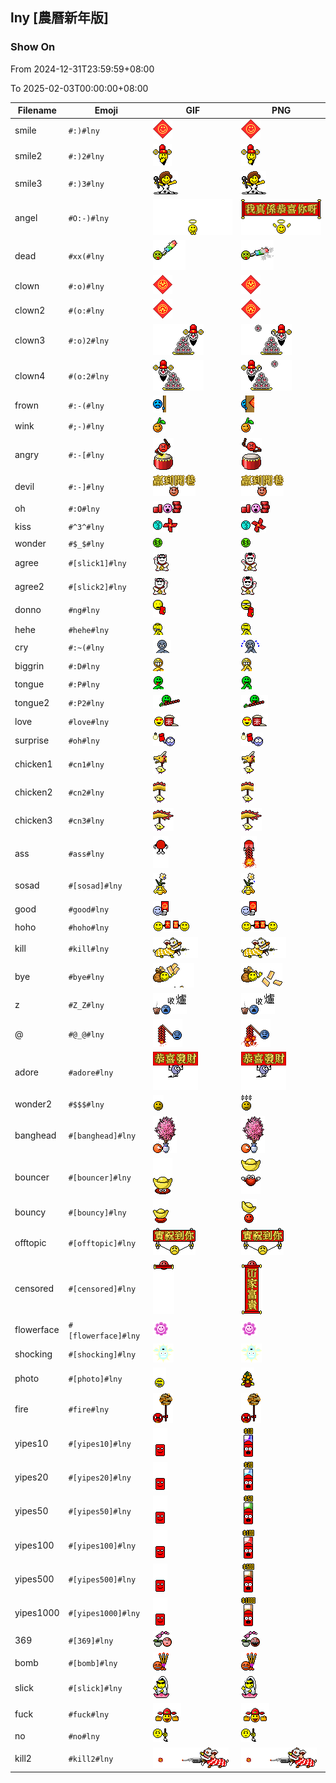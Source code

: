## lny [農曆新年版]

### Show On
From 2024-12-31T23:59:59+08:00

To 2025-02-03T00:00:00+08:00

| Filename | Emoji | GIF | PNG |
| --- | --- | --- | --- |
| smile | `#:)#lny` | ![smile](../../assets/android/faces/lny/smile.gif) | ![smile](../../assets/android/faces_png/lny/smile.png) |
| smile2 | `#:)2#lny` | ![smile2](../../assets/android/faces/lny/smile2.gif) | ![smile2](../../assets/android/faces_png/lny/smile2.png) |
| smile3 | `#:)3#lny` | ![smile3](../../assets/android/faces/lny/smile3.gif) | ![smile3](../../assets/android/faces_png/lny/smile3.png) |
| angel | `#O:-)#lny` | ![angel](../../assets/android/faces/lny/angel.gif) | ![angel](../../assets/android/faces_png/lny/angel.png) |
| dead | `#xx(#lny` | ![dead](../../assets/android/faces/lny/dead.gif) | ![dead](../../assets/android/faces_png/lny/dead.png) |
| clown | `#:o)#lny` | ![clown](../../assets/android/faces/lny/clown.gif) | ![clown](../../assets/android/faces_png/lny/clown.png) |
| clown2 | `#(o:#lny` | ![clown2](../../assets/android/faces/lny/clown2.gif) | ![clown2](../../assets/android/faces_png/lny/clown2.png) |
| clown3 | `#:o)2#lny` | ![clown3](../../assets/android/faces/lny/clown3.gif) | ![clown3](../../assets/android/faces_png/lny/clown3.png) |
| clown4 | `#(o:2#lny` | ![clown4](../../assets/android/faces/lny/clown4.gif) | ![clown4](../../assets/android/faces_png/lny/clown4.png) |
| frown | `#:-(#lny` | ![frown](../../assets/android/faces/lny/frown.gif) | ![frown](../../assets/android/faces_png/lny/frown.png) |
| wink | `#;-)#lny` | ![wink](../../assets/android/faces/lny/wink.gif) | ![wink](../../assets/android/faces_png/lny/wink.png) |
| angry | `#:-[#lny` | ![angry](../../assets/android/faces/lny/angry.gif) | ![angry](../../assets/android/faces_png/lny/angry.png) |
| devil | `#:-]#lny` | ![devil](../../assets/android/faces/lny/devil.gif) | ![devil](../../assets/android/faces_png/lny/devil.png) |
| oh | `#:O#lny` | ![oh](../../assets/android/faces/lny/oh.gif) | ![oh](../../assets/android/faces_png/lny/oh.png) |
| kiss | `#^3^#lny` | ![kiss](../../assets/android/faces/lny/kiss.gif) | ![kiss](../../assets/android/faces_png/lny/kiss.png) |
| wonder | `#$_$#lny` | ![wonder](../../assets/android/faces/lny/wonder.gif) | ![wonder](../../assets/android/faces_png/lny/wonder.png) |
| agree | `#[slick1]#lny` | ![agree](../../assets/android/faces/lny/agree.gif) | ![agree](../../assets/android/faces_png/lny/agree.png) |
| agree2 | `#[slick2]#lny` | ![agree2](../../assets/android/faces/lny/agree2.gif) | ![agree2](../../assets/android/faces_png/lny/agree2.png) |
| donno | `#ng#lny` | ![donno](../../assets/android/faces/lny/donno.gif) | ![donno](../../assets/android/faces_png/lny/donno.png) |
| hehe | `#hehe#lny` | ![hehe](../../assets/android/faces/lny/hehe.gif) | ![hehe](../../assets/android/faces_png/lny/hehe.png) |
| cry | `#:~(#lny` | ![cry](../../assets/android/faces/lny/cry.gif) | ![cry](../../assets/android/faces_png/lny/cry.png) |
| biggrin | `#:D#lny` | ![biggrin](../../assets/android/faces/lny/biggrin.gif) | ![biggrin](../../assets/android/faces_png/lny/biggrin.png) |
| tongue | `#:P#lny` | ![tongue](../../assets/android/faces/lny/tongue.gif) | ![tongue](../../assets/android/faces_png/lny/tongue.png) |
| tongue2 | `#:P2#lny` | ![tongue2](../../assets/android/faces/lny/tongue2.gif) | ![tongue2](../../assets/android/faces_png/lny/tongue2.png) |
| love | `#love#lny` | ![love](../../assets/android/faces/lny/love.gif) | ![love](../../assets/android/faces_png/lny/love.png) |
| surprise | `#oh#lny` | ![surprise](../../assets/android/faces/lny/surprise.gif) | ![surprise](../../assets/android/faces_png/lny/surprise.png) |
| chicken1 | `#cn1#lny` | ![chicken1](../../assets/android/faces/lny/chicken1.gif) | ![chicken1](../../assets/android/faces_png/lny/chicken1.png) |
| chicken2 | `#cn2#lny` | ![chicken2](../../assets/android/faces/lny/chicken2.gif) | ![chicken2](../../assets/android/faces_png/lny/chicken2.png) |
| chicken3 | `#cn3#lny` | ![chicken3](../../assets/android/faces/lny/chicken3.gif) | ![chicken3](../../assets/android/faces_png/lny/chicken3.png) |
| ass | `#ass#lny` | ![ass](../../assets/android/faces/lny/ass.gif) | ![ass](../../assets/android/faces_png/lny/ass.png) |
| sosad | `#[sosad]#lny` | ![sosad](../../assets/android/faces/lny/sosad.gif) | ![sosad](../../assets/android/faces_png/lny/sosad.png) |
| good | `#good#lny` | ![good](../../assets/android/faces/lny/good.gif) | ![good](../../assets/android/faces_png/lny/good.png) |
| hoho | `#hoho#lny` | ![hoho](../../assets/android/faces/lny/hoho.gif) | ![hoho](../../assets/android/faces_png/lny/hoho.png) |
| kill | `#kill#lny` | ![kill](../../assets/android/faces/lny/kill.gif) | ![kill](../../assets/android/faces_png/lny/kill.png) |
| bye | `#bye#lny` | ![bye](../../assets/android/faces/lny/bye.gif) | ![bye](../../assets/android/faces_png/lny/bye.png) |
| z | `#Z_Z#lny` | ![z](../../assets/android/faces/lny/z.gif) | ![z](../../assets/android/faces_png/lny/z.png) |
| @ | `#@_@#lny` | ![@](../../assets/android/faces/lny/@.gif) | ![@](../../assets/android/faces_png/lny/@.png) |
| adore | `#adore#lny` | ![adore](../../assets/android/faces/lny/adore.gif) | ![adore](../../assets/android/faces_png/lny/adore.png) |
| wonder2 | `#$$$#lny` | ![wonder2](../../assets/android/faces/lny/wonder2.gif) | ![wonder2](../../assets/android/faces_png/lny/wonder2.png) |
| banghead | `#[banghead]#lny` | ![banghead](../../assets/android/faces/lny/banghead.gif) | ![banghead](../../assets/android/faces_png/lny/banghead.png) |
| bouncer | `#[bouncer]#lny` | ![bouncer](../../assets/android/faces/lny/bouncer.gif) | ![bouncer](../../assets/android/faces_png/lny/bouncer.png) |
| bouncy | `#[bouncy]#lny` | ![bouncy](../../assets/android/faces/lny/bouncy.gif) | ![bouncy](../../assets/android/faces_png/lny/bouncy.png) |
| offtopic | `#[offtopic]#lny` | ![offtopic](../../assets/android/faces/lny/offtopic.gif) | ![offtopic](../../assets/android/faces_png/lny/offtopic.png) |
| censored | `#[censored]#lny` | ![censored](../../assets/android/faces/lny/censored.gif) | ![censored](../../assets/android/faces_png/lny/censored.png) |
| flowerface | `#[flowerface]#lny` | ![flowerface](../../assets/android/faces/lny/flowerface.gif) | ![flowerface](../../assets/android/faces_png/lny/flowerface.png) |
| shocking | `#[shocking]#lny` | ![shocking](../../assets/android/faces/lny/shocking.gif) | ![shocking](../../assets/android/faces_png/lny/shocking.png) |
| photo | `#[photo]#lny` | ![photo](../../assets/android/faces/lny/photo.gif) | ![photo](../../assets/android/faces_png/lny/photo.png) |
| fire | `#fire#lny` | ![fire](../../assets/android/faces/lny/fire.gif) | ![fire](../../assets/android/faces_png/lny/fire.png) |
| yipes10 | `#[yipes10]#lny` | ![yipes10](../../assets/android/faces/lny/yipes10.gif) | ![yipes10](../../assets/android/faces_png/lny/yipes10.png) |
| yipes20 | `#[yipes20]#lny` | ![yipes20](../../assets/android/faces/lny/yipes20.gif) | ![yipes20](../../assets/android/faces_png/lny/yipes20.png) |
| yipes50 | `#[yipes50]#lny` | ![yipes50](../../assets/android/faces/lny/yipes50.gif) | ![yipes50](../../assets/android/faces_png/lny/yipes50.png) |
| yipes100 | `#[yipes100]#lny` | ![yipes100](../../assets/android/faces/lny/yipes100.gif) | ![yipes100](../../assets/android/faces_png/lny/yipes100.png) |
| yipes500 | `#[yipes500]#lny` | ![yipes500](../../assets/android/faces/lny/yipes500.gif) | ![yipes500](../../assets/android/faces_png/lny/yipes500.png) |
| yipes1000 | `#[yipes1000]#lny` | ![yipes1000](../../assets/android/faces/lny/yipes1000.gif) | ![yipes1000](../../assets/android/faces_png/lny/yipes1000.png) |
| 369 | `#[369]#lny` | ![369](../../assets/android/faces/lny/369.gif) | ![369](../../assets/android/faces_png/lny/369.png) |
| bomb | `#[bomb]#lny` | ![bomb](../../assets/android/faces/lny/bomb.gif) | ![bomb](../../assets/android/faces_png/lny/bomb.png) |
| slick | `#[slick]#lny` | ![slick](../../assets/android/faces/lny/slick.gif) | ![slick](../../assets/android/faces_png/lny/slick.png) |
| fuck | `#fuck#lny` | ![fuck](../../assets/android/faces/lny/fuck.gif) | ![fuck](../../assets/android/faces_png/lny/fuck.png) |
| no | `#no#lny` | ![no](../../assets/android/faces/lny/no.gif) | ![no](../../assets/android/faces_png/lny/no.png) |
| kill2 | `#kill2#lny` | ![kill2](../../assets/android/faces/lny/kill2.gif) | ![kill2](../../assets/android/faces_png/lny/kill2.png) |

